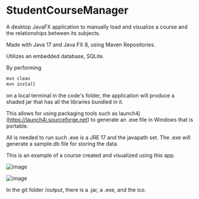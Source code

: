 # StudentCourseManager
A desktop JavaFX application to manually load and visualize a course and the relationships between its subjects.

Made with Java 17 and Java FX 8, using Maven Repositories.

Utilizes an embedded database, SQLite.

By performing

```sh
mvn clean
mvn install
```

on a local terminal in the code's folder, the application will produce a shaded jar that has all the libraries bundled in it.

This allows for using packaging tools such as launch4j (https://launch4j.sourceforge.net) to generate an .exe file in Windows that is portable.

All is needed to run such .exe is a JRE 17 and the javapath set. The .exe will generate a sample.db file for storing the data.

This is an example of a course created and visualized using this app.

![image](https://user-images.githubusercontent.com/71988296/223075990-16bfa7ab-f184-4c4c-ad69-0a9d0751fe79.png)

![image](https://user-images.githubusercontent.com/71988296/224799890-36766c20-a49c-4e8d-ac11-4393367a9d5b.png)


In the git folder /output, there is a .jar, a .exe, and the ico.
